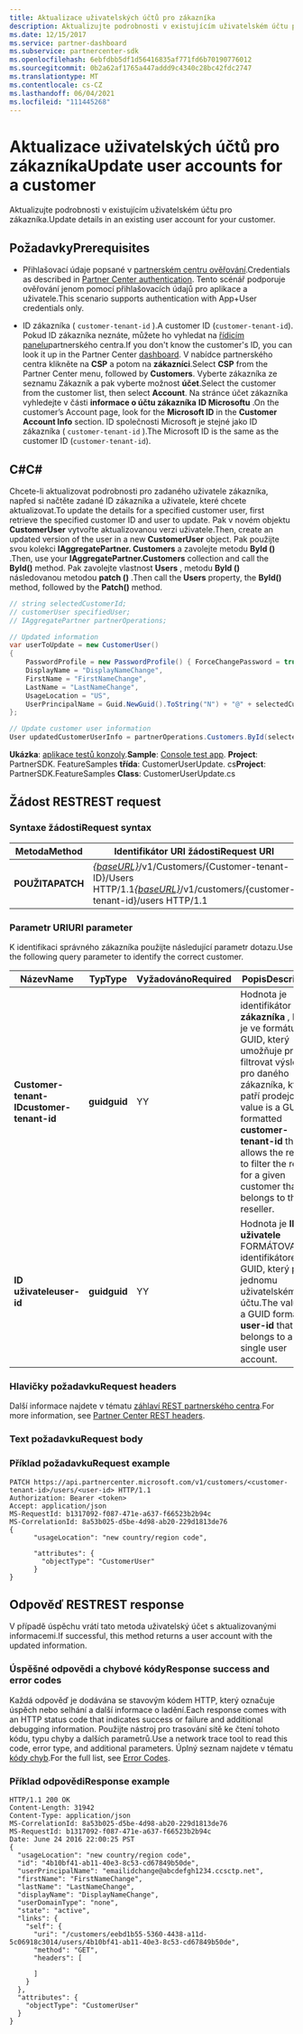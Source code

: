```yaml
---
title: Aktualizace uživatelských účtů pro zákazníka
description: Aktualizujte podrobnosti v existujícím uživatelském účtu pro zákazníka.
ms.date: 12/15/2017
ms.service: partner-dashboard
ms.subservice: partnercenter-sdk
ms.openlocfilehash: 6ebfdbb5df1d56416835af771fd6b70190776012
ms.sourcegitcommit: 0b2a62af1765a447addd9c4340c28bc42fdc2747
ms.translationtype: MT
ms.contentlocale: cs-CZ
ms.lasthandoff: 06/04/2021
ms.locfileid: "111445268"
---
```

# <a name="update-user-accounts-for-a-customer"></a><span data-ttu-id="61452-103">Aktualizace uživatelských účtů pro zákazníka</span><span class="sxs-lookup"><span data-stu-id="61452-103">Update user accounts for a customer</span></span>

<span data-ttu-id="61452-104">Aktualizujte podrobnosti v existujícím uživatelském účtu pro zákazníka.</span><span class="sxs-lookup"><span data-stu-id="61452-104">Update details in an existing user account for your customer.</span></span>

## <a name="prerequisites"></a><span data-ttu-id="61452-105">Požadavky</span><span class="sxs-lookup"><span data-stu-id="61452-105">Prerequisites</span></span>

- <span data-ttu-id="61452-106">Přihlašovací údaje popsané v [partnerském centru ověřování](partner-center-authentication.md).</span><span class="sxs-lookup"><span data-stu-id="61452-106">Credentials as described in [Partner Center authentication](partner-center-authentication.md).</span></span> <span data-ttu-id="61452-107">Tento scénář podporuje ověřování jenom pomocí přihlašovacích údajů pro aplikace a uživatele.</span><span class="sxs-lookup"><span data-stu-id="61452-107">This scenario supports authentication with App+User credentials only.</span></span>

- <span data-ttu-id="61452-108">ID zákazníka ( `customer-tenant-id` ).</span><span class="sxs-lookup"><span data-stu-id="61452-108">A customer ID (`customer-tenant-id`).</span></span> <span data-ttu-id="61452-109">Pokud ID zákazníka neznáte, můžete ho vyhledat na [řídicím panelu](https://partner.microsoft.com/dashboard)partnerského centra.</span><span class="sxs-lookup"><span data-stu-id="61452-109">If you don't know the customer's ID, you can look it up in the Partner Center [dashboard](https://partner.microsoft.com/dashboard).</span></span> <span data-ttu-id="61452-110">V nabídce partnerského centra klikněte na **CSP** a potom na **zákazníci**.</span><span class="sxs-lookup"><span data-stu-id="61452-110">Select **CSP** from the Partner Center menu, followed by **Customers**.</span></span> <span data-ttu-id="61452-111">Vyberte zákazníka ze seznamu Zákazník a pak vyberte možnost **účet**.</span><span class="sxs-lookup"><span data-stu-id="61452-111">Select the customer from the customer list, then select **Account**.</span></span> <span data-ttu-id="61452-112">Na stránce účet zákazníka vyhledejte v části **informace o účtu zákazníka** **ID Microsoftu** .</span><span class="sxs-lookup"><span data-stu-id="61452-112">On the customer’s Account page, look for the **Microsoft ID** in the **Customer Account Info** section.</span></span> <span data-ttu-id="61452-113">ID společnosti Microsoft je stejné jako ID zákazníka ( `customer-tenant-id` ).</span><span class="sxs-lookup"><span data-stu-id="61452-113">The Microsoft ID is the same as the customer ID  (`customer-tenant-id`).</span></span>

## <a name="c"></a><span data-ttu-id="61452-114">C\#</span><span class="sxs-lookup"><span data-stu-id="61452-114">C\#</span></span>

<span data-ttu-id="61452-115">Chcete-li aktualizovat podrobnosti pro zadaného uživatele zákazníka, napřed si načtěte zadané ID zákazníka a uživatele, které chcete aktualizovat.</span><span class="sxs-lookup"><span data-stu-id="61452-115">To update the details for a specified customer user, first retrieve the specified customer ID and user to update.</span></span> <span data-ttu-id="61452-116">Pak v novém objektu **CustomerUser** vytvořte aktualizovanou verzi uživatele.</span><span class="sxs-lookup"><span data-stu-id="61452-116">Then, create an updated version of the user in a new **CustomerUser** object.</span></span> <span data-ttu-id="61452-117">Pak použijte svou kolekci **IAggregatePartner. Customers** a zavolejte metodu **ById ()** .</span><span class="sxs-lookup"><span data-stu-id="61452-117">Then, use your **IAggregatePartner.Customers** collection and call the **ById()** method.</span></span> <span data-ttu-id="61452-118">Pak zavolejte vlastnost **Users** , metodu **ById ()** následovanou metodou **patch ()** .</span><span class="sxs-lookup"><span data-stu-id="61452-118">Then call the **Users** property, the **ById()** method, followed by the **Patch()** method.</span></span>

``` csharp
// string selectedCustomerId;
// customerUser specifiedUser;
// IAggregatePartner partnerOperations;

// Updated information
var userToUpdate = new CustomerUser()
{
    PasswordProfile = new PasswordProfile() { ForceChangePassword = true, Password = "testPw@!122B" },
    DisplayName = "DisplayNameChange",
    FirstName = "FirstNameChange",
    LastName = "LastNameChange",
    UsageLocation = "US",
    UserPrincipalName = Guid.NewGuid().ToString("N") + "@" + selectedCustomer.CompanyProfile.Domain.ToString()
};

// Update customer user information
User updatedCustomerUserInfo = partnerOperations.Customers.ById(selectedCustomerId).Users.ById(specifiedUser.Id).Patch(userToUpdate);

```

<span data-ttu-id="61452-119">**Ukázka**: [aplikace testů konzoly](console-test-app.md).</span><span class="sxs-lookup"><span data-stu-id="61452-119">**Sample**: [Console test app](console-test-app.md).</span></span> <span data-ttu-id="61452-120">**Project**: PartnerSDK. FeatureSamples **třída**: CustomerUserUpdate. cs</span><span class="sxs-lookup"><span data-stu-id="61452-120">**Project**: PartnerSDK.FeatureSamples **Class**: CustomerUserUpdate.cs</span></span>

## <a name="rest-request"></a><span data-ttu-id="61452-121">Žádost REST</span><span class="sxs-lookup"><span data-stu-id="61452-121">REST request</span></span>

### <a name="request-syntax"></a><span data-ttu-id="61452-122">Syntaxe žádosti</span><span class="sxs-lookup"><span data-stu-id="61452-122">Request syntax</span></span>

| <span data-ttu-id="61452-123">Metoda</span><span class="sxs-lookup"><span data-stu-id="61452-123">Method</span></span>    | <span data-ttu-id="61452-124">Identifikátor URI žádosti</span><span class="sxs-lookup"><span data-stu-id="61452-124">Request URI</span></span>                                                                                  |
|-----------|----------------------------------------------------------------------------------------------|
| <span data-ttu-id="61452-125">**POUŽITA**</span><span class="sxs-lookup"><span data-stu-id="61452-125">**PATCH**</span></span> | <span data-ttu-id="61452-126">[*{baseURL}*](partner-center-rest-urls.md)/v1/Customers/{Customer-tenant-ID}/Users HTTP/1.1</span><span class="sxs-lookup"><span data-stu-id="61452-126">[*{baseURL}*](partner-center-rest-urls.md)/v1/customers/{customer-tenant-id}/users HTTP/1.1</span></span> |

### <a name="uri-parameter"></a><span data-ttu-id="61452-127">Parametr URI</span><span class="sxs-lookup"><span data-stu-id="61452-127">URI parameter</span></span>

<span data-ttu-id="61452-128">K identifikaci správného zákazníka použijte následující parametr dotazu.</span><span class="sxs-lookup"><span data-stu-id="61452-128">Use the following query parameter to identify the correct customer.</span></span>

| <span data-ttu-id="61452-129">Název</span><span class="sxs-lookup"><span data-stu-id="61452-129">Name</span></span>                   | <span data-ttu-id="61452-130">Typ</span><span class="sxs-lookup"><span data-stu-id="61452-130">Type</span></span>     | <span data-ttu-id="61452-131">Vyžadováno</span><span class="sxs-lookup"><span data-stu-id="61452-131">Required</span></span> | <span data-ttu-id="61452-132">Popis</span><span class="sxs-lookup"><span data-stu-id="61452-132">Description</span></span>                                                                                                                                            |
|------------------------|----------|----------|--------------------------------------------------------------------------------------------------------------------------------------------------------|
| <span data-ttu-id="61452-133">**Customer-tenant-ID**</span><span class="sxs-lookup"><span data-stu-id="61452-133">**customer-tenant-id**</span></span> | <span data-ttu-id="61452-134">**guid**</span><span class="sxs-lookup"><span data-stu-id="61452-134">**guid**</span></span> | <span data-ttu-id="61452-135">Y</span><span class="sxs-lookup"><span data-stu-id="61452-135">Y</span></span>        | <span data-ttu-id="61452-136">Hodnota je identifikátor **zákazníka** , který je ve formátu GUID, který umožňuje prodejci filtrovat výsledky pro daného zákazníka, kteří patří prodejci.</span><span class="sxs-lookup"><span data-stu-id="61452-136">The value is a GUID formatted **customer-tenant-id** that allows the reseller to filter the results for a given customer that belongs to the reseller.</span></span> |
| <span data-ttu-id="61452-137">**ID uživatele**</span><span class="sxs-lookup"><span data-stu-id="61452-137">**user-id**</span></span>            | <span data-ttu-id="61452-138">**guid**</span><span class="sxs-lookup"><span data-stu-id="61452-138">**guid**</span></span> | <span data-ttu-id="61452-139">Y</span><span class="sxs-lookup"><span data-stu-id="61452-139">Y</span></span>        | <span data-ttu-id="61452-140">Hodnota je **ID uživatele** FORMÁTOVANÉho identifikátorem GUID, který patří k jednomu uživatelskému účtu.</span><span class="sxs-lookup"><span data-stu-id="61452-140">The value is a GUID formatted **user-id** that belongs to a single user account.</span></span>                                                                       |

### <a name="request-headers"></a><span data-ttu-id="61452-141">Hlavičky požadavku</span><span class="sxs-lookup"><span data-stu-id="61452-141">Request headers</span></span>

<span data-ttu-id="61452-142">Další informace najdete v tématu [záhlaví REST partnerského centra](headers.md).</span><span class="sxs-lookup"><span data-stu-id="61452-142">For more information, see [Partner Center REST headers](headers.md).</span></span>

### <a name="request-body"></a><span data-ttu-id="61452-143">Text požadavku</span><span class="sxs-lookup"><span data-stu-id="61452-143">Request body</span></span>

### <a name="request-example"></a><span data-ttu-id="61452-144">Příklad požadavku</span><span class="sxs-lookup"><span data-stu-id="61452-144">Request example</span></span>

```http
PATCH https://api.partnercenter.microsoft.com/v1/customers/<customer-tenant-id>/users/<user-id> HTTP/1.1
Authorization: Bearer <token>
Accept: application/json
MS-RequestId: b1317092-f087-471e-a637-f66523b2b94c
MS-CorrelationId: 8a53b025-d5be-4d98-ab20-229d1813de76
{
      "usageLocation": "new country/region code",

      "attributes": {
        "objectType": "CustomerUser"
      }
}
```

## <a name="rest-response"></a><span data-ttu-id="61452-145">Odpověď REST</span><span class="sxs-lookup"><span data-stu-id="61452-145">REST response</span></span>

<span data-ttu-id="61452-146">V případě úspěchu vrátí tato metoda uživatelský účet s aktualizovanými informacemi.</span><span class="sxs-lookup"><span data-stu-id="61452-146">If successful, this method returns a user account with the updated information.</span></span>

### <a name="response-success-and-error-codes"></a><span data-ttu-id="61452-147">Úspěšné odpovědi a chybové kódy</span><span class="sxs-lookup"><span data-stu-id="61452-147">Response success and error codes</span></span>

<span data-ttu-id="61452-148">Každá odpověď je dodávána se stavovým kódem HTTP, který označuje úspěch nebo selhání a další informace o ladění.</span><span class="sxs-lookup"><span data-stu-id="61452-148">Each response comes with an HTTP status code that indicates success or failure and additional debugging information.</span></span> <span data-ttu-id="61452-149">Použijte nástroj pro trasování sítě ke čtení tohoto kódu, typu chyby a dalších parametrů.</span><span class="sxs-lookup"><span data-stu-id="61452-149">Use a network trace tool to read this code, error type, and additional parameters.</span></span> <span data-ttu-id="61452-150">Úplný seznam najdete v tématu [kódy chyb](error-codes.md).</span><span class="sxs-lookup"><span data-stu-id="61452-150">For the full list, see [Error Codes](error-codes.md).</span></span>

### <a name="response-example"></a><span data-ttu-id="61452-151">Příklad odpovědi</span><span class="sxs-lookup"><span data-stu-id="61452-151">Response example</span></span>

```http
HTTP/1.1 200 OK
Content-Length: 31942
Content-Type: application/json
MS-CorrelationId: 8a53b025-d5be-4d98-ab20-229d1813de76
MS-RequestId: b1317092-f087-471e-a637-f66523b2b94c
Date: June 24 2016 22:00:25 PST
{
  "usageLocation": "new country/region code",
  "id": "4b10bf41-ab11-40e3-8c53-cd67849b50de",
  "userPrincipalName": "emailidchange@abcdefgh1234.ccsctp.net",
  "firstName": "FirstNameChange",
  "lastName": "LastNameChange",
  "displayName": "DisplayNameChange",
  "userDomainType": "none",
  "state": "active",
  "links": {
    "self": {
      "uri": "/customers/eebd1b55-5360-4438-a11d-5c06918c3014/users/4b10bf41-ab11-40e3-8c53-cd67849b50de",
      "method": "GET",
      "headers": [

      ]
    }
  },
  "attributes": {
    "objectType": "CustomerUser"
  }
}
```
